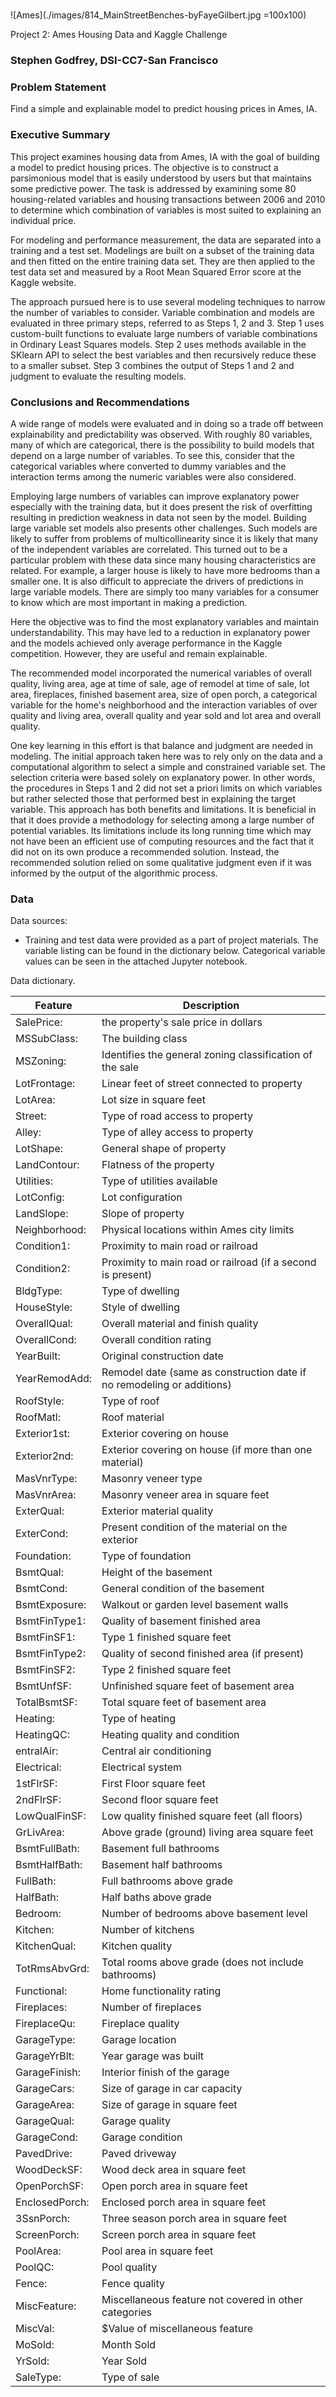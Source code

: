# 

![Ames](./images/814_MainStreetBenches-byFayeGilbert.jpg =100x100) 

Project 2: Ames Housing Data and Kaggle Challenge


### Stephen Godfrey, DSI-CC7-San Francisco

### Problem Statement

Find a simple and explainable model to predict housing prices in Ames, IA.


### Executive Summary

This project examines housing data from Ames, IA with the goal of building a model to predict housing prices.   The objective is to construct a parsimonious model that is easily understood by users but that maintains some predictive power.  The task is addressed by examining some 80 housing-related variables and housing transactions between 2006 and 2010 to determine which combination of variables is most suited to explaining an individual price.  

For modeling and performance measurement, the data are separated into a training and a test set.  Modelings are built on a subset of the training data and then fitted on the entire training data set.  They are then applied to the test data set and measured by a Root Mean Squared Error score at the Kaggle website.  

The approach pursued here is to use several modeling techniques to narrow the number of variables to consider.  Variable combination and models are evaluated in three primary steps, referred to as Steps 1, 2 and 3.  Step 1 uses custom-built functions to evaluate large numbers of variable combinations in Ordinary Least Squares models.  Step 2 uses methods available in the SKlearn API to select the best variables and then recursively reduce these to a smaller subset.  Step 3 combines the output of Steps 1 and 2 and judgment to evaluate the resulting models.

### Conclusions and Recommendations

A wide range of models were evaluated and in doing so a trade off between explainability and predictability was observed.  With roughly 80 variables, many of which are categorical, there is the possibility to build models that depend on a large number of variables.  To see this, consider that the categorical variables where converted to dummy variables and the interaction terms among the numeric variables were also considered.

Employing large numbers of variables can improve explanatory power especially with the training data, but it does present the risk of overfitting resulting in prediction weakness in data not seen by the model.  Building large variable set models also presents other challenges.  Such models are likely to suffer from problems of multicollinearity since it is likely that many of the independent variables are correlated.  This turned out to be a particular problem with these data since many housing characteristics are related.  For example, a larger house is likely to have more bedrooms than a smaller one.  It is also difficult to appreciate the drivers of predictions in large variable models.  There are simply too many variables for a consumer to know which are most important in making a prediction. 

Here the objective was to find the most explanatory variables and maintain understandability. This may have led to a reduction in explanatory power and the models achieved only average performance in the Kaggle competition.  However, they are useful and remain explainable. 

The recommended model incorporated the numerical variables of overall quality, living area, age at time of sale, age of remodel at time of sale, lot area, fireplaces, finished basement area, size of open porch, a categorical variable for the home's neighborhood and the interaction variables of over quality and living area, overall quality and year sold and lot area and overall quality. 

One key learning in this effort is that balance and judgment are needed in modeling.  The initial approach taken here was to rely only on the data and a computational algorithm to select a simple and constrained variable set.  The selection criteria were based solely on explanatory power.  In other words, the procedures in Steps 1 and 2 did not set a priori limits on which variables but rather selected those that performed best in explaining the target variable.  This approach has both benefits and limitations.  It is beneficial in that it does provide a methodology for selecting among a large number of potential variables.  Its limitations include its long running time which may not have been an efficient use of computing resources and the fact that it did not on its own produce a recommended solution.  Instead, the recommended solution relied on some qualitative judgment even if it was informed by the output of the algorithmic process. 


### Data

Data sources:
* Training and test data were provided as a part of project materials.  The variable listing can be found in the dictionary below.  Categorical variable values can be seen in the attached Jupyter notebook.

Data dictionary.

|Feature|Description|
|---|----|
|SalePrice:| the property's sale price in dollars|
|MSSubClass:| The building class|
|MSZoning:| Identifies the general zoning classification of the sale|
|LotFrontage:| Linear feet of street connected to property|
|LotArea:| Lot size in square feet|
|Street:| Type of road access to property|
|Alley:| Type of alley access to property|
|LotShape:| General shape of property|
|LandContour:| Flatness of the property|
|Utilities:| Type of utilities available|
|LotConfig:| Lot configuration|
|LandSlope:| Slope of property|
|Neighborhood:| Physical locations within Ames city limits|
|Condition1:| Proximity to main road or railroad|
|Condition2:| Proximity to main road or railroad (if a second is present)|
|BldgType:| Type of dwelling|
|HouseStyle:| Style of dwelling|
|OverallQual:| Overall material and finish quality|
|OverallCond:| Overall condition rating|
|YearBuilt:|Original construction date|
|YearRemodAdd:| Remodel date (same as construction date if no remodeling or additions)|
|RoofStyle:| Type of roof|
|RoofMatl:| Roof material|
|Exterior1st:| Exterior covering on house|
|Exterior2nd:| Exterior covering on house (if more than one material)|
|MasVnrType:| Masonry veneer type|
|MasVnrArea:| Masonry veneer area in square feet|
|ExterQual:| Exterior material quality|
|ExterCond:| Present condition of the material on the exterior|
|Foundation:| Type of foundation|
|BsmtQual:| Height of the basement|
|BsmtCond:| General condition of the basement|
|BsmtExposure:| Walkout or garden level basement walls|
|BsmtFinType1:| Quality of basement finished area|
|BsmtFinSF1:| Type 1 finished square feet|
|BsmtFinType2:| Quality of second finished area (if present)|
|BsmtFinSF2:| Type 2 finished square feet|
|BsmtUnfSF:|Unfinished square feet of basement area|
|TotalBsmtSF:| Total square feet of basement area|
|Heating:| Type of heating|
|HeatingQC:| Heating quality and condition|
|entralAir:| Central air conditioning|
|Electrical:| Electrical system|
|1stFlrSF:| First Floor square feet|
|2ndFlrSF:| Second floor square feet|
|LowQualFinSF:| Low quality finished square feet (all floors)|
|GrLivArea:| Above grade (ground) living area square feet|
|BsmtFullBath:| Basement full bathrooms|
|BsmtHalfBath:| Basement half bathrooms|
|FullBath:| Full bathrooms above grade|
|HalfBath:| Half baths above grade|
|Bedroom:| Number of bedrooms above basement level|
|Kitchen:| Number of kitchens|
|KitchenQual:| Kitchen quality|
|TotRmsAbvGrd:| Total rooms above grade (does not include bathrooms)|
|Functional:|Home functionality rating|
|Fireplaces:| Number of fireplaces|
|FireplaceQu:| Fireplace quality|
|GarageType:| Garage location|
|GarageYrBlt:| Year garage was built|
|GarageFinish:| Interior finish of the garage|
|GarageCars:| Size of garage in car capacity|
|GarageArea:| Size of garage in square feet|
|GarageQual:| Garage quality|
|GarageCond:| Garage condition|
|PavedDrive:| Paved driveway|
|WoodDeckSF:| Wood deck area in square feet|
|OpenPorchSF:| Open porch area in square feet|
|EnclosedPorch:| Enclosed porch area in square feet|
|3SsnPorch:| Three season porch area in square feet|
|ScreenPorch:| Screen porch area in square feet|
|PoolArea:| Pool area in square feet|
|PoolQC:| Pool quality|
|Fence:| Fence quality|
|MiscFeature:| Miscellaneous feature not covered in other categories|
|MiscVal:| $Value of miscellaneous feature|
|MoSold:| Month Sold|
|YrSold:| Year Sold|
|SaleType:| Type of sale|
